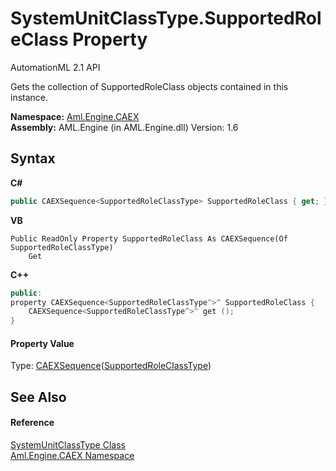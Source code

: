 # SystemUnitClassType.SupportedRoleClass Property 
AutomationML 2.1 API 

Gets the collection of SupportedRoleClass objects contained in this instance.

**Namespace:**&nbsp;<a href="N_Aml_Engine_CAEX">Aml.Engine.CAEX</a><br />**Assembly:**&nbsp;AML.Engine (in AML.Engine.dll) Version: 1.6

## Syntax

**C#**<br />
``` C#
public CAEXSequence<SupportedRoleClassType> SupportedRoleClass { get; }
```

**VB**<br />
``` VB
Public ReadOnly Property SupportedRoleClass As CAEXSequence(Of SupportedRoleClassType)
	Get
```

**C++**<br />
``` C++
public:
property CAEXSequence<SupportedRoleClassType^>^ SupportedRoleClass {
	CAEXSequence<SupportedRoleClassType^>^ get ();
}
```


#### Property Value
Type: <a href="T_Aml_Engine_CAEX_CAEXSequence_1">CAEXSequence</a>(<a href="T_Aml_Engine_CAEX_SupportedRoleClassType">SupportedRoleClassType</a>)

## See Also


#### Reference
<a href="T_Aml_Engine_CAEX_SystemUnitClassType">SystemUnitClassType Class</a><br /><a href="N_Aml_Engine_CAEX">Aml.Engine.CAEX Namespace</a><br />